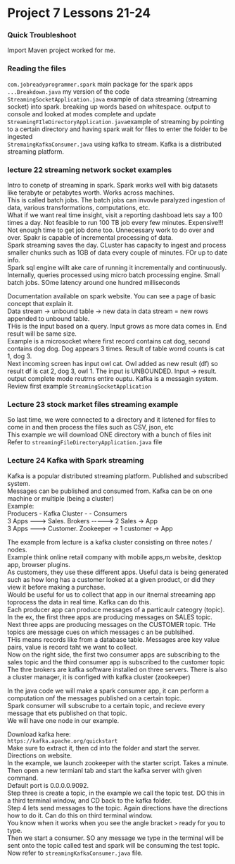 # Project 7 Lessons 21-24

### Quick Troubleshoot
Import Maven project worked for me.

### Reading the files
`com.jobreadyprogrammer.spark` main package for the spark apps<br>
`...Breakdown.java` my version of the code<br>
`StreamingSocketApplication.java` example of data streaming (streaming socket) into spark. breaking up words based on whitespace. output to console and looked at modes complete and update<br>
`StreamingFIleDirectoryApplication.java`example of streaming by pointing to a certain directory and having spark wait for files to enter the folder to be ingested<br>
`StremaingKafkaConsumer.java` using kafka to stream. Kafka is a distributed streaming platform.<br>

### lecture 22 streaming network socket examples
Intro to conetp of streaming in spark. Spark works well with big datasets like terabyte or petabytes worth. Works across machines.<br>
This is called batch jobs. The batch jobs can invovle paralyzed ingestion of data, various transformations, computations, etc.<br>
What if we want real time insight, visit a reporting dashboad lets say a 100 times a day. Not feasible to run 100 TB job every few minutes. Expensive!!!<br>
Not enough time to get job done too. Unnecessary work to do over and over. Spakr is capable of incremental processing of data.<br>
Spark streaming saves the day. CLuster has capacity to ingest and process smaller chunks such as 1GB of data every couple of minutes. FOr up to date info.<br>
Spark sql engine willt ake care of running it incrementally and continuously.<br>
Internally, queries processed using micro batch processing engine. Small batch jobs. SOme latency around one hundred milliseconds<br>

Documentation available on spark website. You can see a page of basic concept that explain it.<br>
Data stream -> unbound table -> new data in data stream = new rows appended to unbound table. <br>
THis is the input based on a query. Input grows as more data comes in. End result will be same size. <br>
Example is a microsocket where first record contains cat dog, second contains dog dog. Dog appears 3 times. Result of table worrd counts is cat 1, dog 3.<br>
Next incoming screen has input owl cat. Owl added as new result (df) so result df is cat 2, dog 3, owl 1. The input is UNBOUNDED. Input -> result.<br>
output complete mode reutrns entire ouptu. Kafka is a messagin system. <br>
Review first example `StreamingSocketApplication`

### Lecture 23 stock market files streaming example
So last time, we were connected to a directory and it listened for files to come in and then process the files such as CSV, json, etc<br>
This example we will download ONE directory with a bunch of files init<br>
Refer to `streamingFileDirectoryApplication.java` file

### Lecture 24 Kafka with Spark streaming
Kafka is a popular distributed streaming platform. Published and subscribed system.<br>
Messages can be published and consumed from. Kafka can be on one machine or multiple (being a cluster)<br>
Example:<br>
Producers - Kafka Cluster - - Consumers<br>
3 Apps ---> Sales. Brokers -----> 2 Sales -> App <br>
3 Apps ---> Customer. Zookeeper -> 1 customer -> App<br>

The example from lecture is a kafka cluster consisting on three notes / nodes.<br>
Example think online retail company with mobile apps,m website, desktop app, browser plugins.<br>
As customers, they use these different apps. Useful data is being generated such as how long has a customer looked at a given product, or did they view it before making a purchase.<br>
Would be useful for us to collect that app in our itnernal streeaming app toprocess the data in real time. Kafka can do this.<br>
Each producer app can produce messages of a particaulr cateogry (topic). In the ex, the first three apps are producing messages on SALES topic.<br>
Next three apps are producing messages on the CUSTOMER topic. THe topics are message cues on which messages c an be publsihed. <br>
THis means records like from a database table. Messages aree key value pairs, value is record taht we want to collect. <br>
Now on the right side, the first two consumer apps are subscribing to the sales topic and the third consumer app is subscribed to the customer topic<br>
The thre brokers are kafka software installed on three servers. There is also a cluster manager, it is configed with kafka cluster (zookeeper)<br>

In the java code we will make a spark consumer app, it can perform a computation onf the messages published on a certain topic.<br>
Spark consumer will subscrube to a certain topic, and recieve every message that ets published on that topic. <br>
We will have one node in our example.<br>

Download kafka here:<br>
`https://kafka.apache.org/quickstart`<br>
Make sure to extract it, then cd into the folder and start the server. Directions on website.<br>
In the example, we launch zookeeper with the starter script. Takes a minute.<br>
Then open a new termianl tab and start the kafka server with given command.<br>
Default port is 0.0.0.0.9092. <br>
Step three is create a topic, in the example we call the topic test. DO this in a third terminal window, and CD back to the kafka folder.<br>
Step 4 lets send messages to the topic. Again directions have the directions how to do it. Can do this on third terminal window.<br>
You know when it works when you see the angle bracket `>` ready for you to type. <br>
Then we start a consumer. SO any message we type in the terminal will be sent onto the topic called test and spark will be consuming the test topic.<br>
Now refer to `streamingKafkaConsumer.java` file.<br>